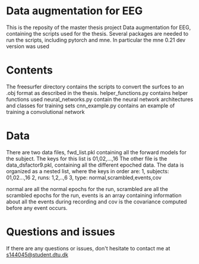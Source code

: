 # Data augmentation for EEG

This is the reposity of the master thesis project Data augmentation for EEG, containing the scripts used for the thesis.
Several packages are needed to run the scripts, including pytorch and mne. In particular the mne 0.21 dev version was used

# Contents
The freesurfer directory contains the scripts to convert the surfces to an .obj format as described in the thesis.
helper_functions.py contains helper functions used
neural_networks.py contain the neural network architectures and classes for training sets
cnn_example.py contains an example of training a convolutional network


# Data
There are two data files, fwd_list.pkl containing all the forward models for the subject. The keys for this list is 01,02,...,16
The other file is the data_dsfactor9.pkl, containing all the different epoched data. The data is organized as a nested list, where the keys in order are:
1, subjects: 01,02...,16
2, runs: 1,2,..,6
3, type: normal,scrambled,events,cov

normal are all the normal epochs for the run, scrambled are all the scrambled epochs for the run, events is an array containing information about all the events during recording and cov is the covariance computed before any event occurs.

# Questions and issues
If there are any questions or issues, don't hesitate to contact me at s144045@student.dtu.dk